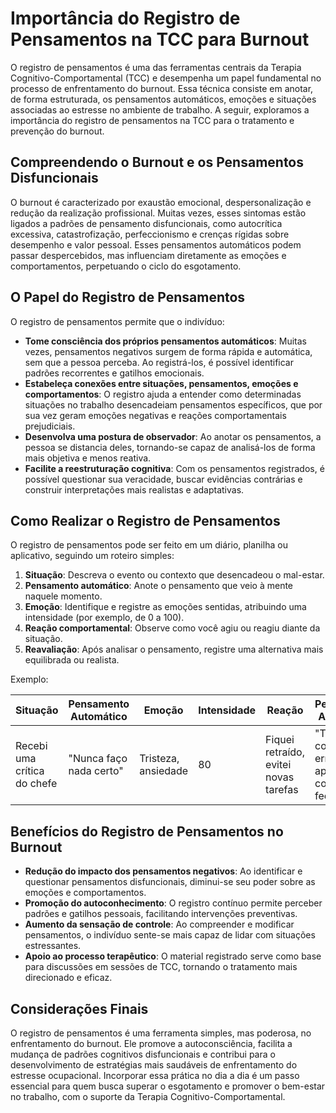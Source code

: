 # Importância do Registro de Pensamentos na TCC para Burnout

O registro de pensamentos é uma das ferramentas centrais da Terapia Cognitivo-Comportamental (TCC) e desempenha um papel fundamental no processo de enfrentamento do burnout. Essa técnica consiste em anotar, de forma estruturada, os pensamentos automáticos, emoções e situações associadas ao estresse no ambiente de trabalho. A seguir, exploramos a importância do registro de pensamentos na TCC para o tratamento e prevenção do burnout.

## Compreendendo o Burnout e os Pensamentos Disfuncionais

O burnout é caracterizado por exaustão emocional, despersonalização e redução da realização profissional. Muitas vezes, esses sintomas estão ligados a padrões de pensamento disfuncionais, como autocrítica excessiva, catastrofização, perfeccionismo e crenças rígidas sobre desempenho e valor pessoal. Esses pensamentos automáticos podem passar despercebidos, mas influenciam diretamente as emoções e comportamentos, perpetuando o ciclo do esgotamento.

## O Papel do Registro de Pensamentos

O registro de pensamentos permite que o indivíduo:

- **Tome consciência dos próprios pensamentos automáticos**: Muitas vezes, pensamentos negativos surgem de forma rápida e automática, sem que a pessoa perceba. Ao registrá-los, é possível identificar padrões recorrentes e gatilhos emocionais.
- **Estabeleça conexões entre situações, pensamentos, emoções e comportamentos**: O registro ajuda a entender como determinadas situações no trabalho desencadeiam pensamentos específicos, que por sua vez geram emoções negativas e reações comportamentais prejudiciais.
- **Desenvolva uma postura de observador**: Ao anotar os pensamentos, a pessoa se distancia deles, tornando-se capaz de analisá-los de forma mais objetiva e menos reativa.
- **Facilite a reestruturação cognitiva**: Com os pensamentos registrados, é possível questionar sua veracidade, buscar evidências contrárias e construir interpretações mais realistas e adaptativas.

## Como Realizar o Registro de Pensamentos

O registro de pensamentos pode ser feito em um diário, planilha ou aplicativo, seguindo um roteiro simples:

1. **Situação**: Descreva o evento ou contexto que desencadeou o mal-estar.
2. **Pensamento automático**: Anote o pensamento que veio à mente naquele momento.
3. **Emoção**: Identifique e registre as emoções sentidas, atribuindo uma intensidade (por exemplo, de 0 a 100).
4. **Reação comportamental**: Observe como você agiu ou reagiu diante da situação.
5. **Reavaliação**: Após analisar o pensamento, registre uma alternativa mais equilibrada ou realista.

Exemplo:

| Situação | Pensamento Automático | Emoção | Intensidade | Reação | Pensamento Alternativo |
|----------|----------------------|--------|-------------|--------|-----------------------|
| Recebi uma crítica do chefe | "Nunca faço nada certo" | Tristeza, ansiedade | 80 | Fiquei retraído, evitei novas tarefas | "Todos cometem erros, posso aprender com esse feedback" |

## Benefícios do Registro de Pensamentos no Burnout

- **Redução do impacto dos pensamentos negativos**: Ao identificar e questionar pensamentos disfuncionais, diminui-se seu poder sobre as emoções e comportamentos.
- **Promoção do autoconhecimento**: O registro contínuo permite perceber padrões e gatilhos pessoais, facilitando intervenções preventivas.
- **Aumento da sensação de controle**: Ao compreender e modificar pensamentos, o indivíduo sente-se mais capaz de lidar com situações estressantes.
- **Apoio ao processo terapêutico**: O material registrado serve como base para discussões em sessões de TCC, tornando o tratamento mais direcionado e eficaz.

## Considerações Finais

O registro de pensamentos é uma ferramenta simples, mas poderosa, no enfrentamento do burnout. Ele promove a autoconsciência, facilita a mudança de padrões cognitivos disfuncionais e contribui para o desenvolvimento de estratégias mais saudáveis de enfrentamento do estresse ocupacional. Incorporar essa prática no dia a dia é um passo essencial para quem busca superar o esgotamento e promover o bem-estar no trabalho, com o suporte da Terapia Cognitivo-Comportamental.
